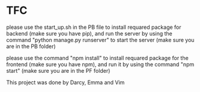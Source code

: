 # TFC
please use the start_up.sh in the PB file to install requared package for backend (make sure you have pip), and run the server by using the command "python manage.py runserver" to start the server (make sure you are in the PB folder)

please use the command "npm install" to install requared package for the frontend (make sure you have npm), and run it by using the command "npm start" (make sure you are in the PF folder)


This project was done by Darcy, Emma and Vim
